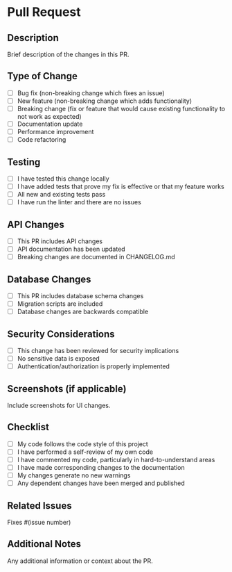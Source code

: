 # Pull Request

## Description
Brief description of the changes in this PR.

## Type of Change
- [ ] Bug fix (non-breaking change which fixes an issue)
- [ ] New feature (non-breaking change which adds functionality)
- [ ] Breaking change (fix or feature that would cause existing functionality to not work as expected)
- [ ] Documentation update
- [ ] Performance improvement
- [ ] Code refactoring

## Testing
- [ ] I have tested this change locally
- [ ] I have added tests that prove my fix is effective or that my feature works
- [ ] All new and existing tests pass
- [ ] I have run the linter and there are no issues

## API Changes
- [ ] This PR includes API changes
- [ ] API documentation has been updated
- [ ] Breaking changes are documented in CHANGELOG.md

## Database Changes
- [ ] This PR includes database schema changes
- [ ] Migration scripts are included
- [ ] Database changes are backwards compatible

## Security Considerations
- [ ] This change has been reviewed for security implications
- [ ] No sensitive data is exposed
- [ ] Authentication/authorization is properly implemented

## Screenshots (if applicable)
Include screenshots for UI changes.

## Checklist
- [ ] My code follows the code style of this project
- [ ] I have performed a self-review of my own code
- [ ] I have commented my code, particularly in hard-to-understand areas
- [ ] I have made corresponding changes to the documentation
- [ ] My changes generate no new warnings
- [ ] Any dependent changes have been merged and published

## Related Issues
Fixes #(issue number)

## Additional Notes
Any additional information or context about the PR.